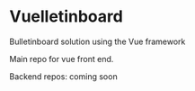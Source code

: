 # Vuelletinboard

Bulletinboard solution using the Vue framework

Main repo for vue front end.

Backend repos:
coming soon
